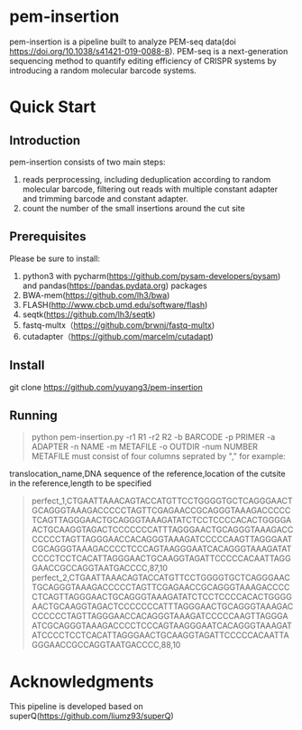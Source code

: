 # pem-insertion
pem-insertion is a pipeline built to analyze PEM-seq data(doi https://doi.org/10.1038/s41421-019-0088-8). PEM-seq is a next-generation sequencing method to quantify editing efficiency of CRISPR systems by introducing a random molecular barcode systems.
# Quick Start
## Introduction
pem-insertion consists of two main steps:
1. reads perprocessing, including deduplication according to random molecular barcode, filtering out reads with multiple constant adapter and trimming barcode and constant adapter.
2. count the number of the small insertions around the cut site
## Prerequisites
Please be sure to install:
1. python3 with pycharm(https://github.com/pysam-developers/pysam) and pandas(https://pandas.pydata.org) packages
2. BWA-mem(https://github.com/lh3/bwa)
3. FLASH(http://www.cbcb.umd.edu/software/flash)
4. seqtk(https://github.com/lh3/seqtk)
5. fastq-multx（https://github.com/brwnj/fastq-multx)
6. cutadapter（https://github.com/marcelm/cutadapt)
## Install 
git clone https://github.com/yuyang3/pem-insertion
## Running
> python pem-insertion.py -r1 R1 -r2 R2 -b BARCODE -p PRIMER -a ADAPTER -n NAME -m METAFILE -o OUTDIR -num NUMBER
METAFILE must consist of four columns seprated by "," 
for example:

translocation_name,DNA sequence of the reference,location of the cutsite in the reference,length to be specified
> perfect_1,CTGAATTAAACAGTACCATGTTCCTGGGGTGCTCAGGGAACTGCAGGGTAAAGACCCCCTAGTTCGAGAACCGCAGGGTAAAGACCCCCTCAGTTAGGGAACTGCAGGGTAAAGATATCTCCTCCCCACACTGGGGAACTGCAAGGTAGACTCCCCCCCATTTAGGGAACTGCAGGGTAAAGACCCCCCCTAGTTAGGGAACCACAGGGTAAAGATCCCCCAAGTTAGGGAATCGCAGGGTAAAGACCCCTCCCAGTAAGGGAATCACAGGGTAAAGATATCCCCTCCTCACATTAGGGAACTGCAAGGTAGATTCCCCCACAATTAGGGAACCGCCAGGTAATGACCCC,87,10
perfect_2,CTGAATTAAACAGTACCATGTTCCTGGGGTGCTCAGGGAACTGCAGGGTAAAGACCCCCTAGTTCGAGAACCGCAGGGTAAAGACCCCCTCAGTTAGGGAACTGCAGGGTAAAGATATCTCCTCCCCACACTGGGGAACTGCAAGGTAGACTCCCCCCCATTTAGGGAACTGCAGGGTAAAGACCCCCCCTAGTTAGGGAACCACAGGGTAAAGATCCCCCAAGTTAGGGAATCGCAGGGTAAAGACCCCTCCCAGTAAGGGAATCACAGGGTAAAGATATCCCCTCCTCACATTAGGGAACTGCAAGGTAGATTCCCCCACAATTAGGGAACCGCCAGGTAATGACCCC,88,10

# Acknowledgments
This pipeline is developed based on superQ(https://github.com/liumz93/superQ)
